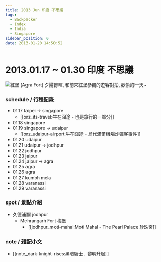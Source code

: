 ```yaml
---
title: 2013 Jun 印度 不思議
tags:
  - Backpacker
  - Index
  - India
  - Singapore
sidebar_position: 0
date: 2013-01-20 14:50:52
---
```


# 2013.01.17 ~ 01.30 印度 不思議

![紅堡 (Agra Fort) 夕陽餘暉, 和前來紅堡參觀的遊客對拍, 歡愉的一天~](http://farm9.staticflickr.com/8521/8520846714_bb403bc140_c.jpg)

### schedule / 行程記錄

- 01.17 taipei -> singapore
  - [[orz_its-travel:牛在囧途 - 也是旅行的一部分]]
- 01.18 singapore
- 01.19 singapore -> udaipur
  - [[orz_udaipur-airport:牛在囧途 - 烏代浦爾機場炸彈客事件]]
- 01.20 udaipur
- 01.21 udaipur -> jodhpur
- 01.22 jodhpur
- 01.23 jaipur
- 01.24 jaipur -> agra
- 01.25 agra
- 01.26 agra
- 01.27 kumbh mela
- 01.28 varanassi
- 01.29 varanassi

### spot / 景點介紹

- 久德浦爾 jodhpur
  - Mehrangarh Fort 梅堡
    - [[jodhpur_moti-mahal:Moti Mahal - The Pearl Palace 珍珠宮]]

### note / 雜記小文

- [[note_dark-knight-rises:黑暗騎士．黎明升起]]
